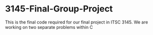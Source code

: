 # 3145-Final-Group-Project
This is the final code required for our final project in ITSC 3145. We are working on two separate problems within C
